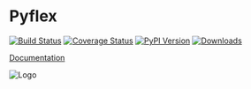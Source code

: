 Pyflex
======

[![Build Status](https://travis-ci.org/krischer/pyflex.svg?branch=master)](https://travis-ci.org/krischer/pyflex) [![Coverage Status](https://img.shields.io/coveralls/krischer/pyflex.svg)](https://coveralls.io/r/krischer/pyflex) [![PyPI Version](https://pypip.in/v/pyflex/badge.svg)](https://pypi.python.org/pypi/pyflex)
[![Downloads](https://pypip.in/d/pyflex/badge.svg)](https://pypi.python.org/pypi/pyflex)

[Documentation](http://krischer.github.io/pyflex/)

![Logo](http://krischer.github.io/pyflex/_static/logo.svg)

